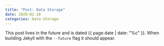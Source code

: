 ```yaml
---
title: "Post: Data Storage"
date: 2020-02-18
categories: Data-Storage
---
```


This post lives in the future and is dated {{ page.date | date: "%c" }}. When building Jekyll with the `--future` flag it should appear.